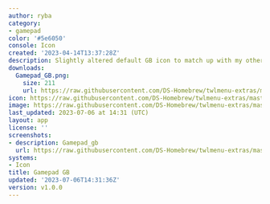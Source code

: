 ```yaml
---
author: ryba
category:
- gamepad
color: '#5e6050'
console: Icon
created: '2023-04-14T13:37:28Z'
description: Slightly altered default GB icon to match up with my other icons.
downloads:
  Gamepad_GB.png:
    size: 211
    url: https://raw.githubusercontent.com/DS-Homebrew/twlmenu-extras/master/_nds/TWiLightMenu/icons/Gamepad_GB.png
icon: https://raw.githubusercontent.com/DS-Homebrew/twlmenu-extras/master/_nds/TWiLightMenu/icons/Gamepad_GB.png
image: https://raw.githubusercontent.com/DS-Homebrew/twlmenu-extras/master/_nds/TWiLightMenu/icons/Gamepad_GB.png
last_updated: 2023-07-06 at 14:31 (UTC)
layout: app
license: ''
screenshots:
- description: Gamepad_gb
  url: https://raw.githubusercontent.com/DS-Homebrew/twlmenu-extras/master/_nds/TWiLightMenu/icons/Gamepad_GB.png
systems:
- Icon
title: Gamepad GB
updated: '2023-07-06T14:31:36Z'
version: v1.0.0
---
```

